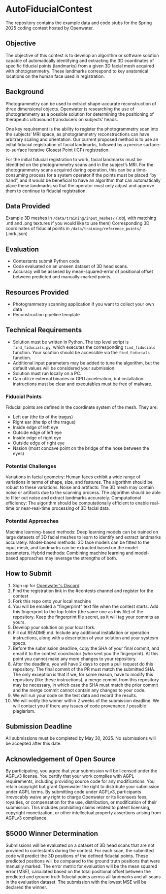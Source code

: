 # AutoFiducialContest
The repository contains the example data and code stubs for the Spring 2025 coding contest hosted by Openwater.

## Objective
The objective of this contest is to develop an algorithm or software solution capable of automatically identifying and extracting the 3D coordinates of specific fiducial points (landmarks) from a given 3D facial mesh acquired with photogrammetry. These landmarks correspond to key anatomical locations on the human face used in registration.

## Background
Photogrammetry can be used to extract shape-accurate reconstruction of three dimensional objects. Openwater is researching the use of photogrammetry as a possible solution for determining the positioning of therapeutic ultrasound transducers on subjects’ heads. 

One key requirement is the ability to register the photogrammetry scan into the subjects’ MRI space, as photogrammetry reconstructions can have arbitrary scaling and orientation. Our current proposed method is to use an initial fiducial registration of facial landmarks, followed by a precise surface-to-surface Iterative Closest Point (ICP) registration.  

For the initial fiducial registration to work, facial landmarks must be identified on the photogrammetry scans and in the subject’s MRI. For the photogrammetry scans acquired during operation, this can be a time-consuming process for a system operator if the points must be placed “by hand”, and it would be beneficial to have an algorithm that can automatically place these landmarks so that the operator must only adjust and approve them to continue to fiducial registration.

## Data Provided
Example 3D meshes in `/data/training/input_meshes/` (.obj, with matching .mtl and .png textures if you would like to use them)
Corresponding 3D coordinates of fiducial points in `/data/training/reference_points/` (.mrk.json)

## Evaluation
- Contestants submit Python code.
- Code evaluated on an unseen dataset of 3D head scans.
- Accuracy will be assesed by mean-squared-error of positional offset between predicted and manually-marked points.

## Resources Provided
- Photogrammetry scanning application if you want to collect your own data
- Reconstruction pipeline template

## Technical Requirements
- Solution must be written in Python. The top level script is `find_fiducials.py`, which executes the corresponding `find_fiducials` function. Your solution should be accessible via the `find_fiducials` function.
- Additional input parameters may be added to tune the algorithm, but the default values will be considered your submission.
- Solution must run locally on a PC.
- Can utilize external binaries or GPU acceleration, but installation instructions must be clear and executables must be free of malware.
  
### Fiducial Points
Fiducial points are defined in the coordinate system of the mesh. They are:
- Left ear (the tip of the tragus)
- Right ear (the tip of the tragus)
- Inside edge of left eye
- Outside edge of left eye
- Inside edge of right eye
- Outside edge of right eye
- Nasion (most concave point on the bridge of the nose between the eyes)

### Potential Challenges
Variations in facial geometry: Human faces exhibit a wide range of variations in terms of shape, size, and features. The algorithm should be robust to these variations.
Noise and artifacts: The 3D mesh may contain noise or artifacts due to the scanning process. The algorithm should be able to filter out noise and extract landmarks accurately.
Computational efficiency: The algorithm should be computationally efficient to enable real-time or near-real-time processing of 3D facial data.

### Potential Approaches
Machine learning-based methods: Deep learning models can be trained on large datasets of 3D facial meshes to learn to identify and extract landmarks accurately.
Model-based methods: 3D face models can be fitted to the input mesh, and landmarks can be extracted based on the model parameters.
Hybrid methods: Combining machine learning and model-based approaches may leverage the strengths of both.

## How to Submit
1. Sign up for [Openwater's Discord](https://fly.conncord.com/layover2?hubspotId=48974123)
2. Find the registration link in the #contests channel and register for the contest
3. Fork this repo onto your local machine
4. You will be emailed a "fingerprint" text file when the contest starts. Add this fingerprint to the top folder (the same one as this file) of the repository. Keep the fingerprint file secret, as it will tag your commits as yours. 
5. Develop your solution on your local fork.
6. Fill out README.md. Include any additional installation or operation instructions, along with a description of your solution and your systesm specs.
7. Before the submission deadline, copy the SHA of your final commit, and email it to the contest coordinator (who sent you the fingerprint). At this point you cannot make any more changes to your repository.
8. After the deadline, you will have 2 days to open a pull request do this repository. The final commit of the PR must match the submitted SHA. The only exception is that if we, for some reason, have to modify this repository (like these instructions), a merge commit from this repository may be necessary, in which case the SHA must match the prior commit and the merge commit cannot contain any changes to your code.
9. We will run your code on the test data and record the results.
10. We will notify the winner within 2 weeks of the submission deadline. We will contact you if there any issues of code provenance / possible plagiarism.

## Submission Deadline
All submissions must be completed by May 30, 2025.  No submissions will be accepted after this date.  

## Acknowledgement of Open Source 
By participating, you agree that your submission will be licensed under the AGPLv3 license. You certify that your work complies with AGPL requirements, including providing source code for any modifications. You retain copyright but grant Openwater the right to distribute your submission under AGPL terms.  By submitting code under AGPLv3, participants irrevocably waive any right to charge Openwater or its licensees fees, royalties, or compensation for the use, distribution, or modification of their submission. This includes prohibiting claims related to patent licensing, copyright monetization, or other intellectual property assertions arising from AGPLv3 compliance.  

## $5000 Winner Determination
Submissions will be evaluated on a dataset of 3D head scans that are not provided to contestants during the contest. For each scan, the submitted code will predict the 3D positions of the defined fiducial points. These predicted positions will be compared to the ground truth positions that were manually marked. The error metric for evaluation will be the mean squared error (MSE), calculated based on the total positional offset between the predicted and ground truth fiducial points across all landmarks and all scans in the evaluation dataset. The submission with the lowest MSE will be declared the winner.

